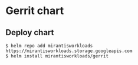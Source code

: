 # Gerrit chart

## Deploy chart
```console
$ helm repo add mirantisworkloads https://mirantisworkloads.storage.googleapis.com
$ helm install mirantisworkloads/gerrit
```
